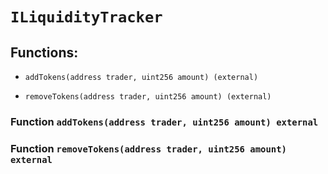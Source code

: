 # `ILiquidityTracker`

## Functions:

- `addTokens(address trader, uint256 amount) (external)`

- `removeTokens(address trader, uint256 amount) (external)`

### Function `addTokens(address trader, uint256 amount) external`

### Function `removeTokens(address trader, uint256 amount) external`
